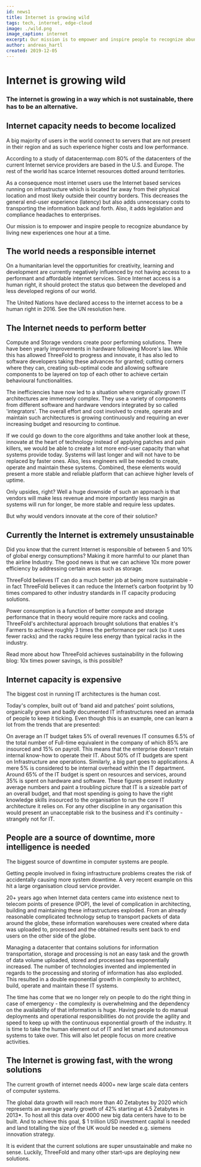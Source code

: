 ```yaml
---
id: news1
title: Internet is growing wild
tags: tech, internet, edge-cloud
image: ./wild.png
image_caption: internet
excerpt: Our mission is to empower and inspire people to recognize abundance by living new experiences one hour at a time.
author: andreas_hartl
created: 2019-12-05
---
```



# Internet is growing wild

### The internet is growing in a way which is not sustainable, there has to be an alternative.

## Internet capacity needs to become localized

A big majority of users in the world connect to servers that are not present in their region and as such experience higher costs and low performance.

According to a study of datacentermap.com 80% of the datacenters of the current Internet service providers are based in the U.S. and Europe. The rest of the world has scarce Internet resources dotted around territories.

As a consequence most internet users use the Internet based services running on infrastructure which is located far away from their physical location and most likely outside their country borders. This decreases the general end-user experience (latency) but also adds unnecessary costs to transporting the information back and forth. Also, it adds legislation and compliance headaches to enterprises.

Our mission is to empower and inspire people to recognize abundance by living new experiences one hour at a time.

## The world needs a responsible internet

On a humanitarian level the opportunities for creativity, learning and development are currently negatively influenced by not having access to a performant and affordable internet services. Since Internet access is a human right, it should protect the status quo between the developed and less developed regions of our world.

The United Nations have declared access to the internet access to be a human right in 2016. See the UN resolution here.

## The Internet needs to perform better

Compute and Storage vendors create poor performing solutions. There have been yearly improvements in hardware following Moore's law. While this has allowed ThreeFold to progress and innovate, it has also led to software developers taking these advances for granted; cutting corners where they can, creating sub-optimal code and allowing software components to be layered on top of each other to achieve certain behavioural functionalities.

The inefficiencies have now led to a situation where organically grown IT architectures are immensely complex. They use a variety of components from different software and hardware vendors integrated by so called 'integrators'. The overall effort and cost involved to create, operate and maintain such architectures is growing continuously and requiring an ever increasing budget and resourcing to continue.

If we could go down to the core algorithms and take another look at these, innovate at the heart of technology instead of applying patches and pain killers, we would be able to create a lot more end-user capacity than what systems provide today. Systems will last longer and will not have to be replaced by faster ones. Also, less engineers will be needed to create, operate and maintain these systems. Combined, these elements would present a more stable and reliable platform that can achieve higher levels of uptime.

Only upsides, right? Well a huge downside of such an approach is that vendors will make less revenue and more importantly less margin as systems will run for longer, be more stable and require less updates.

But why would vendors innovate at the core of their solution?

## Currently the Internet is extremely unsustainable

Did you know that the current Internet is responsible of between 5 and 10% of global energy consumptions? Making it more harmful to our planet than the airline Industry. The good news is that we can achieve 10x more power efficiency by addressing certain areas such as storage.

ThreeFold believes IT can do a much better job at being more sustainable - in fact ThreeFold believes it can reduce the Internet’s carbon footprint by 10 times compared to other industry standards in IT capacity producing solutions.

Power consumption is a function of better compute and storage performance that in theory would require more racks and cooling. ThreeFold's architectural approach brought solutions that enables it's Farmers to achieve roughly 3 times the performance per rack (so it uses fewer racks) and the racks require less energy than typical racks in the industry.

Read more about how ThreeFold achieves sustainability in the following blog: 10x times power savings, is this possible?


## Internet capacity is expensive

The biggest cost in running IT architectures is the human cost.

Today's complex, built out of ‘band aid and patches’ point solutions, organically grown and badly documented IT infrastructures need an armada of people to keep it ticking. Even though this is an example, one can learn a lot from the trends that are presented:

On average an IT budget takes 5% of overall revenues
IT consumes 6.5% of the total number of Full-time equivalent in the company of which 85% are insourced and 15% on payroll. This means that the enterprise doesn't retain internal know-how to operate their IT.
About 50% of IT budgets are spent on Infrastructure ane operations. Similarly, a big part goes to applications. A mere 5% is considered to be internal overhead within the IT department.
Around 65% of the IT budget is spent on resources and services, around 35% is spent on hardware and software.
These figures present industry average numbers and paint a troubling picture that IT is a sizeable part of an overall budget, and that most spending is going to have the right knowledge skills insourced to the organisation to run the core IT architecture it relies on. For any other discipline in any organisation this would present an unacceptable risk to the business and it's continuity - strangely not for IT.

## People are a source of downtime, more intelligence is needed

The biggest source of downtime in computer systems are people.

Getting people involved in fixing infrastructure problems creates the risk of accidentally causing more system downtime. A very recent example on this hit a large organisation cloud service provider.

20+ years ago when Internet data centers came into existence next to telecom points of presence (POP), the level of complication in architecting, building and maintaining these infrastructures exploded. From an already reasonable complicated technology setup to transport packets of data around the globe, these information warehouses were created where data was uploaded to, processed and the obtained results sent back to end users on the other side of the globe.

Managing a datacenter that contains solutions for information transportation, storage and processing is not an easy task and the growth of data volume uploaded, stored and processed has exponentially increased. The number of technologies invented and implemented in regards to the processing and storing of information has also exploded. This resulted in a double exponential growth in complexity to architect, build, operate and maintain these IT systems.

The time has come that we no longer rely on people to do the right thing in case of emergency - the complexity is overwhelming and the dependency on the availability of that information is huge. Having people to do manual deployments and operational responsibilities do not provide the agility and speed to keep up with the continuous exponential growth of the industry. It is time to take the human element out of IT and let smart and autonomous systems to take over. This will also let people focus on more creative activities.

## The Internet is growing fast, with the wrong solutions

The current growth of internet needs 4000+ new large scale data centers of computer systems.

The global data growth will reach more than 40 Zetabytes by 2020 which represents an average yearly growth of 42% starting at 4.5 Zetabytes in 2013*. To host all this data over 4000 new big data centers have to to be built. And to achieve this goal, $ 1 trillion USD investment capital is needed and land totalling the size of the UK would be needed e.g. siemens innovation strategy.

It is evident that the current solutions are super unsustainable and make no sense. Luckily, ThreeFold and many other start-ups are deploying new solutions.